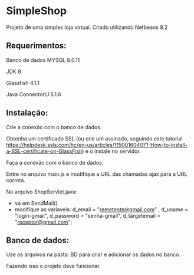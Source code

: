 # SimpleShop
Projeto de uma simples loja virtual. Criado utilizando Netbeans 8.2


## Requerimentos:
Banco de dados MYSQL 8.0.11

JDK 8

Glassfish 4.1.1

Java Connector/J 5.1.6


## Instalação:
Crie a conexão com o banco de dados.

Obtenha um certificado SSL (ou crie um assinado, seguindo este tutorial https://helpdesk.ssls.com/hc/en-us/articles/115001604071-How-to-install-a-SSL-certificate-on-GlassFish) e o instale no servidor.

Faça a conexão com o banco de dados.

Entre no arquivo main.js e modifique a URL das chamadas ajax para a URL correta.

No arquivo ShopServlet.java:
  - va em SendMail()
  - modifique as variaveis:
            d_email = "remetente@gmail.com" , 
            d_uname = "login-gmail", 
            d_password = "senha-gmail", 
            d_targetemail = "receptor@gmail.com";


## Banco de dados:

Use os arquivos na pasta: BD para criar e adicionar os dados no banco.


Fazendo isso o projeto deve funcionar.
